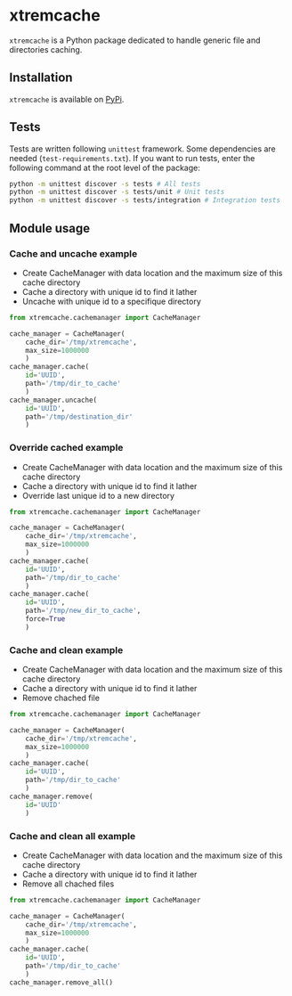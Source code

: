 # xtremcache

`xtremcache` is a Python package dedicated to handle generic file and directories caching.

## Installation

`xtremcache` is available on [PyPi](https://pypi.org/project/xtremcache/).

## Tests

Tests are written following `unittest` framework. Some dependencies are needed (`test-requirements.txt`). If you want to run tests, enter the following command at the root level of the package:

```bash
python -m unittest discover -s tests # All tests
python -m unittest discover -s tests/unit # Unit tests
python -m unittest discover -s tests/integration # Integration tests
```

## Module usage

### Cache and uncache example

- Create CacheManager with data location and the maximum size of this cache directory
- Cache a directory with unique id to find it lather
- Uncache with unique id to a specifique directory

```python
from xtremcache.cachemanager import CacheManager

cache_manager = CacheManager(
    cache_dir='/tmp/xtremcache',
    max_size=1000000
    )
cache_manager.cache(
    id='UUID',
    path='/tmp/dir_to_cache'
    )
cache_manager.uncache(
    id='UUID',
    path='/tmp/destination_dir'
    )
```

### Override cached example

- Create CacheManager with data location and the maximum size of this cache directory
- Cache a directory with unique id to find it lather
- Override last unique id to a new directory

```python
from xtremcache.cachemanager import CacheManager

cache_manager = CacheManager(
    cache_dir='/tmp/xtremcache',
    max_size=1000000
    )
cache_manager.cache(
    id='UUID',
    path='/tmp/dir_to_cache'
    )
cache_manager.cache(
    id='UUID',
    path='/tmp/new_dir_to_cache',
    force=True
    )
```

### Cache and clean example

- Create CacheManager with data location and the maximum size of this cache directory
- Cache a directory with unique id to find it lather
- Remove chached file

```python
from xtremcache.cachemanager import CacheManager

cache_manager = CacheManager(
    cache_dir='/tmp/xtremcache',
    max_size=1000000
    )
cache_manager.cache(
    id='UUID',
    path='/tmp/dir_to_cache'
    )
cache_manager.remove(
    id='UUID'
    )
```

### Cache and clean all example

- Create CacheManager with data location and the maximum size of this cache directory
- Cache a directory with unique id to find it lather
- Remove all chached files

```python
from xtremcache.cachemanager import CacheManager

cache_manager = CacheManager(
    cache_dir='/tmp/xtremcache',
    max_size=1000000
    )
cache_manager.cache(
    id='UUID',
    path='/tmp/dir_to_cache'
    )
cache_manager.remove_all()
```
